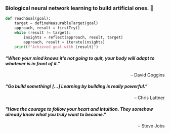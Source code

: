 ### Biological neural network learning to build artificial ones. 🤖

```python
def reachGoal(goal):
    target = defineMeasurableTarget(goal)
    approach, result = firstTry()
    while (result != target):
        insights = reflect(approach, result, target)
        approach, result = iterate(insights)
    print(f"Achieved goal with {result}")
```

#### *“When your mind knows it’s not going to quit, your body will adapt to whatever is in front of it.”* <br>
<div style="text-align: right">– David Goggins</div>

#### *“Go build something! [...] Learning by building is really powerful.”* <br>
<div style="text-align: right">– Chris Lattner</div>

#### *"Have the courage to follow your heart and intuition. They somehow already know what you truly want to become."* <br>
<div style="text-align: right">– Steve Jobs</div>


<!--
Things I could add:
- Kaggle
- X
- LinkedIn
- Instagram
- Stackoverflow
- Leetcode
-->
